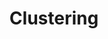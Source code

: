 ---
title: "Clustering"

categories: ['']

tags: ['Clustering']

arwords: 'التجميع'

arexps: []

enwords: ['Clustering']

enexps: []

arlexicons: 'ج'

enlexicons: 'C'

authors: ['Ruqayya Roshdy']

translators: ['']

citations: 'تطبيقات الذكاء الاصطناعي في خدمة اللغة العربية'

sources: 'مركز الملك عبدالله بن عبدالعزيز الدولي لخدمة اللغة العربية'

word: "true"

slug: ""
---